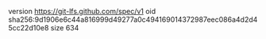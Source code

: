 version https://git-lfs.github.com/spec/v1
oid sha256:9d1906e6c44a816999d49277a0c494169014372987eec086a4d2d45cc22d10e8
size 634
